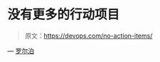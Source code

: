 # 没有更多的行动项目

> 原文：<https://devops.com/no-action-items/>

— [罗尔泊](https://devops.com/author/breselman/)